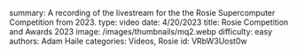 summary: A recording of the livestream for the the Rosie Supercomputer Competition from 2023.
type: video
date: 4/20/2023
title: Rosie Competition and Awards 2023
image: /images/thumbnails/mq2.webp
difficulty: easy
authors: Adam Haile
categories: Videos, Rosie
id: VRbW3Uost0w
